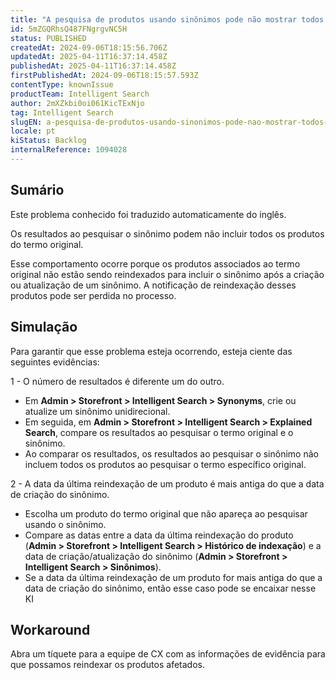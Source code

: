 ```yaml
---
title: "A pesquisa de produtos usando sinônimos pode não mostrar todos os produtos do termo original"
id: 5mZGQRhsQ487FNgrgvNC5H
status: PUBLISHED
createdAt: 2024-09-06T18:15:56.706Z
updatedAt: 2025-04-11T16:37:14.458Z
publishedAt: 2025-04-11T16:37:14.458Z
firstPublishedAt: 2024-09-06T18:15:57.593Z
contentType: knownIssue
productTeam: Intelligent Search
author: 2mXZkbi0oi061KicTExNjo
tag: Intelligent Search
slugEN: a-pesquisa-de-produtos-usando-sinonimos-pode-nao-mostrar-todos-os-produtos-do-termo-original
locale: pt
kiStatus: Backlog
internalReference: 1094028
---
```


## Sumário

<div class="alert alert-info">
  <p>Este problema conhecido foi traduzido automaticamente do inglês.</p>
</div>


Os resultados ao pesquisar o sinônimo podem não incluir todos os produtos do termo original.

Esse comportamento ocorre porque os produtos associados ao termo original não estão sendo reindexados para incluir o sinônimo após a criação ou atualização de um sinônimo. A notificação de reindexação desses produtos pode ser perdida no processo.

## Simulação


Para garantir que esse problema esteja ocorrendo, esteja ciente das seguintes evidências:

1 - O número de resultados é diferente um do outro.

- Em **Admin > Storefront > Intelligent Search > Synonyms**, crie ou atualize um sinônimo unidirecional.
- Em seguida, em **Admin > Storefront > Intelligent Search > Explained Search**, compare os resultados ao pesquisar o termo original e o sinônimo.
- Ao comparar os resultados, os resultados ao pesquisar o sinônimo não incluem todos os produtos ao pesquisar o termo específico original.

2 - A data da última reindexação de um produto é mais antiga do que a data de criação do sinônimo.

- Escolha um produto do termo original que não apareça ao pesquisar usando o sinônimo.
- Compare as datas entre a data da última reindexação do produto (**Admin > Storefront > Intelligent Search > Histórico de indexação**) e a data de criação/atualização do sinônimo (**Admin > Storefront > Intelligent Search > Sinônimos**).
- Se a data da última reindexação de um produto for mais antiga do que a data de criação do sinônimo, então esse caso pode se encaixar nesse KI

## Workaround


Abra um tíquete para a equipe de CX com as informações de evidência para que possamos reindexar os produtos afetados.





